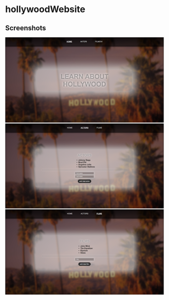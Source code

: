 # hollywoodWebsite

## Screenshots

![Screenshot](screenshots/hw1.png)
![Screenshot](screenshots/hw2.png)
![Screenshot](screenshots/hw3.png)
